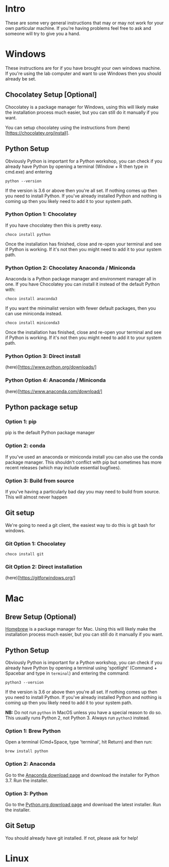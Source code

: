# Intro

These are some very general instructions that may or may not work for your own particular machine. If you're having problems feel free to ask and someone will try to give you a hand. 

# Windows
These instructions are for if you have brought your own windows machine. If you're using the lab computer and want to use Windows then you should already be set.

## Chocolatey Setup [Optional]
Chocolatey is a package manager for Windows, using this will likely make the installation process much easier, but you can still do it manually if you want. 

You can setup chocolatey using the instructions from (here)[https://chocolatey.org/install].

## Python Setup
Obviously Python is important for a Python workshop, you can check if you already have Python by opening a terminal (Window + R then type in cmd.exe) and entering

```
python --version
``` 
If the version is 3.6 or above then you're all set. If nothing comes up then you need to install Python. If you've already installed Python and nothing is coming up then you likely need to add it to your system path.

### Python Option 1: Chocolatey
If you have chocolatey then this is pretty easy. 

```
choco install python
```

Once the installation has finished, close and re-open your terminal and see if Python is working.
If it's not then you might need to add it to your system path.

### Python Option 2: Chocolatey Anaconda / Miniconda

Anaconda is a Python package manager and environment manager all in one. If you have Chocolatey you can install it instead of the default Python with:
```
choco install anaconda3 
```

If you want the minimalist version with fewer default packages, then you can use miniconda instead.

```
choco install miniconda3 
```

Once the installation has finished, close and re-open your terminal and see if Python is working.
If it's not then you might need to add it to your system path.

### Python Option 3: Direct install 

(here)[https://www.python.org/downloads/]


### Python Option 4: Anaconda / Miniconda
(here)[https://www.anaconda.com/download/]

## Python package setup

### Option 1: pip
pip is the default Python package manager 

### Option 2: conda
If you've used an anaconda or miniconda install you can also use the conda package manager. This shouldn't conflict with pip but sometimes has more recent releases (which may include essential bugfixes).

### Option 3: Build from source
If you've having a particularly bad day you may need to build from source. This will almost never happen 

## Git setup

We're going to need a git client, the easiest way to do this is git bash for windows. 

### Git Option 1: Chocolatey

```
choco install git 
```

### Git Option 2: Direct installation

(here)[https://gitforwindows.org/]


# Mac

## Brew Setup (Optional)
[Homebrew](https://brew.sh) is a package manager for Mac. Using this will likely make the installation process much easier, but you can still do it manually if you want. 

## Python Setup

Obviously Python is important for a Python workshop, you can check if you already have Python by opening a terminal using 'spotlight' (Command + Spacebar and type in `terminal`) and entering the command:

```
python3 --version
``` 
If the version is 3.6 or above then you're all set. If nothing comes up then you need to install Python. If you've already installed Python and nothing is coming up then you likely need to add it to your system path.

**NB:** Do not run ```python``` in MacOS unless you have a special reason to do so. This usually runs Python 2, not Python 3. Always run ```python3``` instead.

### Option 1: Brew Python

Open a terminal (Cmd+Space, type 'terminal', hit Return) and then run:

```
brew install python
```

### Option 2: Anaconda

Go to the [Anaconda download page](https://www.anaconda.com/download/#macos) and download the installer for Python 3.7. Run the installer.

### Option 3: Python

Go to the [Python.org download page](https://www.python.org/downloads/) and download the latest installer. Run the installer.

## Git Setup

You should already have git installed. If not, please ask for help!

# Linux

##

##

##
